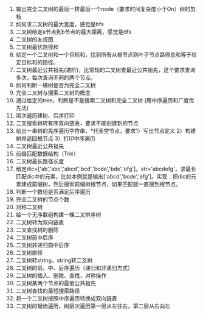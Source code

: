 1. 输出完全二叉树的最后一排最后一个node（要求时间复杂度小于On）树的剪枝
2. 如何求二叉树的最大宽度，感觉是bfs 
3. 二叉树给定a节点到b节点的最大距离，感觉是dfs
4. 二叉树的友视图
5. 二叉树最优路径和
6. 给定一个二叉树和一个目标和，找到所有从根节点到叶子节点路径总和等于给定目标和的路径。
7. 二叉树最近公共祖先(进阶)，比常规的二叉树查最近公共祖先，这个要求查询多次，每次查询不同的两个节点。
8. 如何判断一棵树是否为完全二叉树
9. 完全二叉树与搜索二叉树的概念
10. 通过给定的tree，判断是不是搜索二叉树和完全二叉树 (用中序遍历和广度优先法)
11. 层次遍历建树、后序打印
12. 二叉搜索树转有序双向链表，要求不能创建新的节点
13. 给出一串树的先序遍历字符串，*代表空节点，要求1）写出节点定义 2）构建树并返回根节点 3）打印中序遍历
14. 二叉树最近公共祖先
15. 前缀匹配数据结构（Trie）
16. 二叉树最长路径长度
17. 给定dic=['ab','abc','abcd','bcd','bcde','bde','efg']，str='abcdefg'，求最长匹配dic中的元素，比如本例就是输出['abcd','bcde','efg']。实现：把dic的元素建成前缀树，然后搜索前缀树根节点，如果匹配就一直搜到根节点。
18. 判断一个数组是否满足后序遍历
19. 完全二叉树的节点个数
20. 对称二叉树
21. 给一个无序数组构建一棵二叉排序树
22. 二叉树转为双向链表
23. 二叉查找树的删除
24. 二叉树前中后序
25. 二叉树非递归前中后序
26. 二叉树直径
27. 二叉树转string，string转二叉树
28. 二叉树的前、中、后序遍历（递归和非递归方式）
29. 二叉树的插入、删除、查找、对称操作
30. 二叉树某两个节点的最低公共祖先
31. 二叉树查找的最短搜索路径 
32. 将一个二叉树按照中序遍历转换成双向链表
33. 二叉树的锯齿遍历，树层次遍历第一层从左往右，第二层从右向左